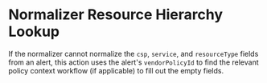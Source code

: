 # Normalizer Resource Hierarchy Lookup

If the normalizer cannot normalize the `csp`, `service`, and `resourceType` fields from an alert, this action uses the alert's `vendorPolicyId` to find the relevant policy context workflow (if applicable) to fill out the empty fields.